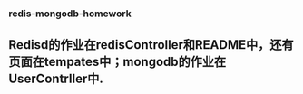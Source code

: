 ### redis-mongodb-homework
##  Redisd的作业在redisController和README中，还有页面在tempates中；mongodb的作业在UserContrller中.
